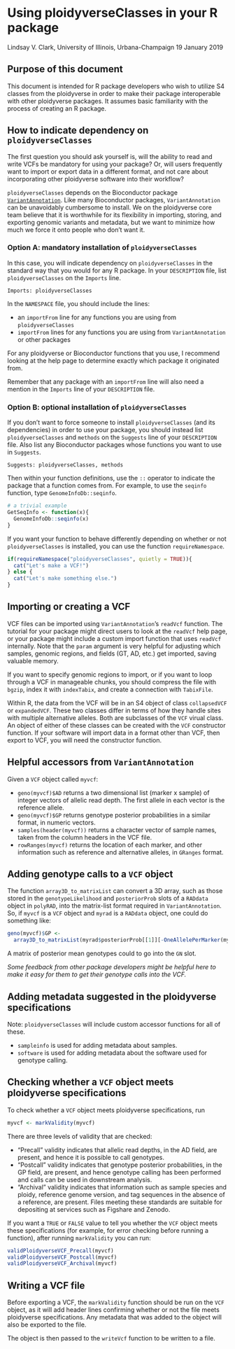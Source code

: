 Using ploidyverseClasses in your R package
================
Lindsay V. Clark, University of Illinois, Urbana-Champaign
19 January 2019

## Purpose of this document

This document is intended for R package developers who wish to utilize
S4 classes from the ploidyverse in order to make their package
interoperable with other ploidyverse packages. It assumes basic
familiarity with the process of creating an R package.

## How to indicate dependency on `ploidyverseClasses`

The first question you should ask yourself is, will the ability to read
and write VCFs be mandatory for using your package? Or, will users
frequently want to import or export data in a different format, and not
care about incorporating other ploidyverse software into their workflow?

`ploidyverseClasses` depends on the Bioconductor package
[`VariantAnnotation`](https://bioconductor.org/packages/release/bioc/html/VariantAnnotation.html).
Like many Bioconductor packages, `VariantAnnotation` can be unavoidably
cumbersome to install. We on the ploidyverse core team believe that it
is worthwhile for its flexibility in importing, storing, and exporting
genomic variants and metadata, but we want to minimize how much we force
it onto people who don’t want it.

### Option A: mandatory installation of `ploidyverseClasses`

In this case, you will indicate dependency on `ploidyverseClasses` in
the standard way that you would for any R package. In your `DESCRIPTION`
file, list `ploidyverseClasses` on the `Imports` line.

    Imports: ploidyverseClasses

In the `NAMESPACE` file, you should include the lines:

  - an `importFrom` line for any functions you are using from
    `ploidyverseClasses`
  - `importFrom` lines for any functions you are using from
    `VariantAnnotation` or other packages

For any ploidyverse or Bioconductor functions that you use, I recommend
looking at the help page to determine exactly which package it
originated from.

Remember that any package with an `importFrom` line will also need a
mention in the `Imports` line of your `DESCRIPTION` file.

### Option B: optional installation of `ploidyverseClasses`

If you don’t want to force someone to install `ploidyverseClasses` (and
its dependencies) in order to use your package, you should instead list
`ploidyverseClasses` and `methods` on the `Suggests` line of your
`DESCRIPTION` file. Also list any Bioconductor packages whose functions
you want to use in `Suggests`.

    Suggests: ploidyverseClasses, methods

Then within your function definitions, use the `::` operator to indicate
the package that a function comes from. For example, to use the
`seqinfo` function, type `GenomeInfoDb::seqinfo`.

``` r
# a trivial example
GetSeqInfo <- function(x){
  GenomeInfoDb::seqinfo(x)
}
```

If you want your function to behave differently depending on whether or
not `ploidyverseClasses` is installed, you can use the function
`requireNamespace`.

``` r
if(requireNamespace("ploidyverseClasses", quietly = TRUE)){
  cat("Let's make a VCF!")
} else {
  cat("Let's make something else.")
}
```

## Importing or creating a VCF

VCF files can be imported using `VariantAnnotation`’s `readVcf`
function. The tutorial for your package might direct users to look at
the `readVcf` help page, or your package might include a custom import
function that uses `readVcf` internally. Note that the `param` argument
is very helpful for adjusting which samples, genomic regions, and fields
(GT, AD, etc.) get imported, saving valuable memory.

If you want to specify genomic regions to import, or if you want to loop
through a VCF in manageable chunks, you should compress the file with
`bgzip`, index it with `indexTabix`, and create a connection with
`TabixFile`.

Within R, the data from the VCF will be in an S4 object of class
`collapsedVCF` or `expandedVCF`. These two classes differ in terms of
how they handle sites with multiple alternative alleles. Both are
subclasses of the `VCF` virual class. An object of either of these
classes can be created with the `VCF` constructor function. If your
software will import data in a format other than VCF, then export to
VCF, you will need the constructor function.

## Helpful accessors from `VariantAnnotation`

Given a `VCF` object called `myvcf`:

  - `geno(myvcf)$AD` returns a two dimensional list (marker x sample) of
    integer vectors of allelic read depth. The first allele in each
    vector is the reference allele.
  - `geno(myvcf)$GP` returns genotype posterior probabilities in a
    similar format, in numeric vectors.
  - `samples(header(myvcf))` returns a character vector of sample names,
    taken from the column headers in the VCF file.
  - `rowRanges(myvcf)` returns the location of each marker, and other
    information such as reference and alternative alleles, in `GRanges`
    format.

## Adding genotype calls to a `VCF` object

The function `array3D_to_matrixList` can convert a 3D array, such as
those stored in the `genotypeLikelihood` and `posteriorProb` slots of a
`RADdata` object in `polyRAD`, into the matrix-list format required in
`VariantAnnotation`. So, if `myvcf` is a `VCF` object and `myrad` is a
`RADdata` object, one could do something like:

``` r
geno(myvcf)$GP <- 
  array3D_to_matrixList(myrad$posteriorProb[[1]][-OneAllelePerMarker(myrad)])
```

A matrix of posterior mean genotypes could to go into the `GN` slot.

*Some feedback from other package developers might be helpful here to
make it easy for them to get their genotype calls into the VCF.*

## Adding metadata suggested in the ploidyverse specifications

Note: `ploidyverseClasses` will include custom accessor functions for
all of these.

  - `sampleinfo` is used for adding metadata about samples.
  - `software` is used for adding metadata about the software used for
    genotype calling.

## Checking whether a `VCF` object meets ploidyverse specifications

To check whether a `VCF` object meets ploidyverse specifications, run

``` r
myvcf <- markValidity(myvcf)
```

There are three levels of validity that are checked:

  - “Precall” validity indicates that allelic read depths, in the AD
    field, are present, and hence it is possible to call genotypes.
  - “Postcall” validity indicates that genotype posterior probabilities,
    in the GP field, are present, and hence genotype calling has been
    performed and calls can be used in downstream analysis.
  - “Archival” validity indicates that information such as sample
    species and ploidy, reference genome version, and tag sequences in
    the absence of a reference, are present. Files meeting these
    standards are suitable for depositing at services such as Figshare
    and Zenodo.

If you want a `TRUE` or `FALSE` value to tell you whether the `VCF`
object meets these specifications (for example, for error checking
before running a function), after running `markValidity` you can run:

``` r
validPloidyverseVCF_Precall(myvcf)
validPloidyverseVCF_Postcall(myvcf)
validPloidyverseVCF_Archival(myvcf)
```

## Writing a VCF file

Before exporting a VCF, the `markValidity` function should be run on the
`VCF` object, as it will add header lines confirming whether or not the
file meets ploidyverse specifications. Any metadata that was added to
the object will also be exported to the file.

The object is then passed to the `writeVcf` function to be written to a
file.
